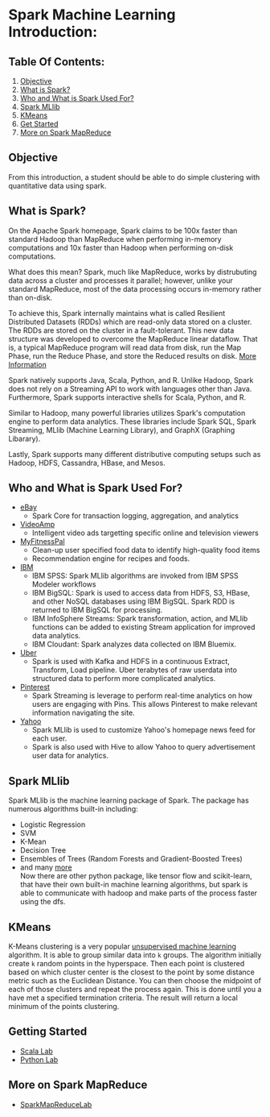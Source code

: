 # Spark Machine Learning Introduction:
## Table Of Contents:
  1. [Objective](#objective) 
  2. [What is Spark?](#what-is-spark?)
  3. [Who and What is Spark Used For?](#who-and-what-is-spark-wsed-for?)
  4. [Spark MLlib](#spark-mLlib)
  5. [KMeans](#kmeans)
  6. [Get Started](#getting-started)
  7. [More on Spark MapReduce](#more-on-spark-mapreduce)

## Objective
From this introduction, a student should be able to do simple clustering with quantitative data using spark.

## What is Spark?
On the Apache Spark homepage, Spark claims to be 100x faster than standard Hadoop than MapReduce when performing in-memory computations and 10x faster than Hadoop when performing on-disk computations.

What does this mean? Spark, much like MapReduce, works by distrubuting data across a cluster and processes it parallel; however, unlike your standard MapReduce, most of the data processing occurs in-memory rather than on-disk.

To achieve this, Spark internally maintains what is called Resilient Distributed Datasets (RDDs) which are read-only data stored on a cluster. The RDDs are stored on the cluster in a fault-tolerant. This new data structure was developed to overcome the MapReduce linear dataflow. That is, a typical MapReduce program will read data from disk, run the Map Phase, run the Reduce Phase, and store the Reduced results on disk. [More Information](https://www.usenix.org/system/files/conference/nsdi12/nsdi12-final138.pdf)

Spark natively supports Java, Scala, Python, and R. Unlike Hadoop, Spark does not rely on a Streaming API to work with languages other than Java. Furthermore, Spark supports interactive shells for Scala, Python, and R.

Similar to Hadoop, many powerful libraries utilizes Spark's computation engine to perform data analytics. These libraries include Spark SQL, Spark Streaming, MLlib (Machine Learning Library), and GraphX (Graphing Libarary).

Lastly, Spark supports many different distributive computing setups such as Hadoop, HDFS, Cassandra, HBase, and Mesos.

## Who and What is Spark Used For?
  - [eBay](https://spark.apache.org/powered-by.html)
    - Spark Core for transaction logging, aggregation, and analytics
  - [VideoAmp](https://spark.apache.org/powered-by.html)
    - Intelligent video ads targetting specific online and television viewers
  - [MyFitnessPal](https://spark.apache.org/powered-by.html)
    - Clean-up user specified food data to identify high-quality food items
    - Recommendation engine for recipes and foods.
  - [IBM](http://www.ibmbigdatahub.com/blog/what-spark)
    - IBM SPSS: Spark MLlib algorithms are invoked from IBM SPSS Modeler workflows
    - IBM BigSQL: Spark is used to access data from HDFS, S3, HBase, and other NoSQL databases using IBM BigSQL. Spark RDD is returned to IBM BigSQL for processing.
    - IBM InfoSphere Streams: Spark transformation, action, and MLlib functions can be added to existing Stream application for improved data analytics.
    - IBM Cloudant: Spark analyzes data collected on IBM Bluemix.
  - [Uber](https://www.qubole.com/blog/big-data/apache-spark-use-cases/)
    - Spark is used with Kafka and HDFS in a continuous Extract, Transform, Load pipeline. Uber terabytes of raw userdata into structured data to perform more complicated analytics.
  - [Pinterest](https://www.qubole.com/blog/big-data/apache-spark-use-cases/)
    - Spark Streaming is leverage to perform real-time analytics on how users are engaging with Pins. This allows Pinterest to make relevant information navigating the site.
  - [Yahoo](https://www.datanami.com/2014/03/06/apache_spark_3_real-world_use_cases/)
    - Spark MLlib is used to customize Yahoo's homepage news feed for each user.
    - Spark is also used with Hive to allow Yahoo to query advertisement user data for analytics.

## Spark MLlib
Spark MLlib is the machine learning package of Spark. The package has numerous algorithms built-in including:
- Logistic Regression
- SVM
- K-Mean
- Decision Tree
- Ensembles of Trees (Random Forests and Gradient-Boosted Trees)
- and many [more](https://spark.apache.org/docs/latest/mllib-guide.html)   
Now there are other python package, like tensor flow and scikit-learn, that have their own built-in machine learning algorithms, but spark is able to communicate with hadoop and make parts of the process faster using the dfs.

## KMeans
K-Means clustering is a very popular [unsupervised machine learning](https://www.mathworks.com/discovery/unsupervised-learning.html) algorithm. It is able to group similar data into `k` groups. The algorithm initially create `k` random points in the hyperspace. Then each point is clustered based on which cluster center is the closest to the point by some distance metric such as the Euclidean Distance. You can then choose the midpoint of each of those clusters and repeat the process again. This is done until you a have met a specified termination criteria. The result will return a local minimum of the points clustering.

## Getting Started 
  - [Scala Lab](https://github.com/RunZGit/SparkMLIntro/tree/master/KMeansScala)
  - [Python Lab](https://github.com/RunZGit/SparkMLIntro/tree/master/KMeansPyspark)
  
## More on Spark MapReduce
  - [SparkMapReduceLab](https://github.com/lamdaV/SparkMapReduceLab)
